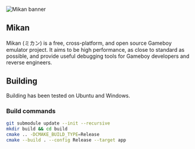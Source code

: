 ![Mikan banner](https://raw.githubusercontent.com/Riku32/mikan/master/assets/banner.png)

## Mikan
Mikan (ミカン) is a free, cross-platform, and open source Gameboy emulator project. It aims to be high performance, as close to standard as possible, and provide useful debugging tools for Gameboy developers and reverse engineers.

## Building
Building has been tested on Ubuntu and Windows.

### Build commands
```bash
git submodule update --init --recursive
mkdir build && cd build
cmake .. -DCMAKE_BUILD_TYPE=Release
cmake --build . --config Release --target app
```